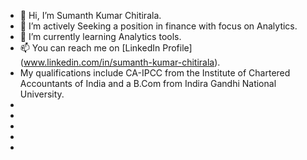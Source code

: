- 👋 Hi, I’m Sumanth Kumar Chitirala.
- 👀 I’m actively Seeking a position in finance with focus on Analytics.
- 🌱 I’m currently learning Analytics tools.
- 📫 You can reach me on [LinkedIn Profile] (www.linkedin.com/in/sumanth-kumar-chitirala).
- My qualifications include CA-IPCC from the Institute of Chartered Accountants of India and a B.Com from Indira Gandhi National University.
-  
-
-
- 
- 

<!---
Sums1764/Sums1764 is a ✨ special ✨ repository because its `README.md` (this file) appears on your GitHub profile.
You can click the Preview link to take a look at your changes.
--->
